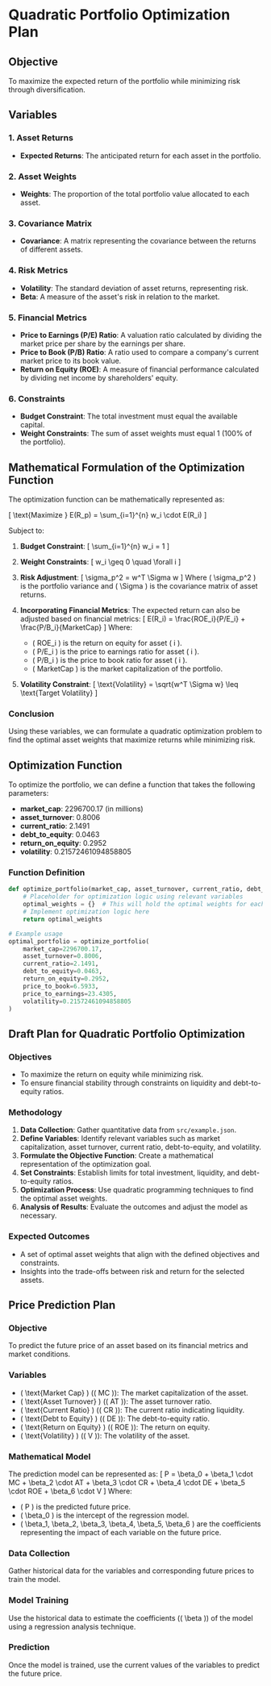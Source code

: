 # Quadratic Portfolio Optimization Plan

## Objective
To maximize the expected return of the portfolio while minimizing risk through diversification.

## Variables

### 1. Asset Returns
- **Expected Returns**: The anticipated return for each asset in the portfolio.

### 2. Asset Weights
- **Weights**: The proportion of the total portfolio value allocated to each asset.

### 3. Covariance Matrix
- **Covariance**: A matrix representing the covariance between the returns of different assets.

### 4. Risk Metrics
- **Volatility**: The standard deviation of asset returns, representing risk.
- **Beta**: A measure of the asset's risk in relation to the market.

### 5. Financial Metrics
- **Price to Earnings (P/E) Ratio**: A valuation ratio calculated by dividing the market price per share by the earnings per share.
- **Price to Book (P/B) Ratio**: A ratio used to compare a company's current market price to its book value.
- **Return on Equity (ROE)**: A measure of financial performance calculated by dividing net income by shareholders' equity.

### 6. Constraints
- **Budget Constraint**: The total investment must equal the available capital.
- **Weight Constraints**: The sum of asset weights must equal 1 (100% of the portfolio).

## Mathematical Formulation of the Optimization Function

The optimization function can be mathematically represented as:

\[
\text{Maximize } E(R_p) = \sum_{i=1}^{n} w_i \cdot E(R_i)
\]

Subject to:

1. **Budget Constraint**:
   \[
   \sum_{i=1}^{n} w_i = 1
   \]

2. **Weight Constraints**:
   \[
   w_i \geq 0 \quad \forall i
   \]

3. **Risk Adjustment**:
   \[
   \sigma_p^2 = w^T \Sigma w
   \]
   Where \( \sigma_p^2 \) is the portfolio variance and \( \Sigma \) is the covariance matrix of asset returns.

4. **Incorporating Financial Metrics**:
   The expected return can also be adjusted based on financial metrics:
   \[
   E(R_i) = \frac{ROE_i}{P/E_i} + \frac{P/B_i}{MarketCap}
   \]
   Where:
   - \( ROE_i \) is the return on equity for asset \( i \).
   - \( P/E_i \) is the price to earnings ratio for asset \( i \).
   - \( P/B_i \) is the price to book ratio for asset \( i \).
   - \( MarketCap \) is the market capitalization of the portfolio.

5. **Volatility Constraint**:
   \[
   \text{Volatility} = \sqrt{w^T \Sigma w} \leq \text{Target Volatility}
   \]

### Conclusion
Using these variables, we can formulate a quadratic optimization problem to find the optimal asset weights that maximize returns while minimizing risk.
## Optimization Function

To optimize the portfolio, we can define a function that takes the following parameters:

- **market_cap**: 2296700.17 (in millions)
- **asset_turnover**: 0.8006
- **current_ratio**: 2.1491
- **debt_to_equity**: 0.0463
- **return_on_equity**: 0.2952
- **volatility**: 0.21572461094858805

### Function Definition

```python
def optimize_portfolio(market_cap, asset_turnover, current_ratio, debt_to_equity, return_on_equity, price_to_book, price_to_earnings, volatility):
    # Placeholder for optimization logic using relevant variables
    optimal_weights = {}  # This will hold the optimal weights for each asset
    # Implement optimization logic here
    return optimal_weights

# Example usage
optimal_portfolio = optimize_portfolio(
    market_cap=2296700.17,
    asset_turnover=0.8006,
    current_ratio=2.1491,
    debt_to_equity=0.0463,
    return_on_equity=0.2952,
    price_to_book=6.5933,
    price_to_earnings=23.4305,
    volatility=0.21572461094858805
)
```
## Draft Plan for Quadratic Portfolio Optimization

### Objectives
- To maximize the return on equity while minimizing risk.
- To ensure financial stability through constraints on liquidity and debt-to-equity ratios.

### Methodology
1. **Data Collection**: Gather quantitative data from `src/example.json`.
2. **Define Variables**: Identify relevant variables such as market capitalization, asset turnover, current ratio, debt-to-equity, and volatility.
3. **Formulate the Objective Function**: Create a mathematical representation of the optimization goal.
4. **Set Constraints**: Establish limits for total investment, liquidity, and debt-to-equity ratios.
5. **Optimization Process**: Use quadratic programming techniques to find the optimal asset weights.
6. **Analysis of Results**: Evaluate the outcomes and adjust the model as necessary.

### Expected Outcomes
- A set of optimal asset weights that align with the defined objectives and constraints.
- Insights into the trade-offs between risk and return for the selected assets.
## Price Prediction Plan

### Objective
To predict the future price of an asset based on its financial metrics and market conditions.

### Variables
- \( \text{Market Cap} \) (\( MC \)): The market capitalization of the asset.
- \( \text{Asset Turnover} \) (\( AT \)): The asset turnover ratio.
- \( \text{Current Ratio} \) (\( CR \)): The current ratio indicating liquidity.
- \( \text{Debt to Equity} \) (\( DE \)): The debt-to-equity ratio.
- \( \text{Return on Equity} \) (\( ROE \)): The return on equity.
- \( \text{Volatility} \) (\( V \)): The volatility of the asset.

### Mathematical Model
The prediction model can be represented as:
\[
P = \beta_0 + \beta_1 \cdot MC + \beta_2 \cdot AT + \beta_3 \cdot CR + \beta_4 \cdot DE + \beta_5 \cdot ROE + \beta_6 \cdot V
\]
Where:
- \( P \) is the predicted future price.
- \( \beta_0 \) is the intercept of the regression model.
- \( \beta_1, \beta_2, \beta_3, \beta_4, \beta_5, \beta_6 \) are the coefficients representing the impact of each variable on the future price.

### Data Collection
Gather historical data for the variables and corresponding future prices to train the model.

### Model Training
Use the historical data to estimate the coefficients (\( \beta \)) of the model using a regression analysis technique.

### Prediction
Once the model is trained, use the current values of the variables to predict the future price.
